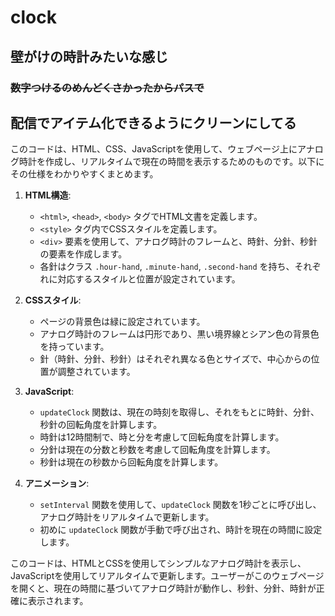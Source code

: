 # clock
## 壁がけの時計みたいな感じ
### ~~数字つけるのめんどくさかったからパスで~~
## 配信でアイテム化できるようにクリーンにしてる
このコードは、HTML、CSS、JavaScriptを使用して、ウェブページ上にアナログ時計を作成し、リアルタイムで現在の時間を表示するためのものです。以下にその仕様をわかりやすくまとめます。

1. **HTML構造**:
   - `<html>`, `<head>`, `<body>` タグでHTML文書を定義します。
   - `<style>` タグ内でCSSスタイルを定義します。
   - `<div>` 要素を使用して、アナログ時計のフレームと、時針、分針、秒針の要素を作成します。
   - 各針はクラス `.hour-hand`, `.minute-hand`, `.second-hand` を持ち、それぞれに対応するスタイルと位置が設定されています。

2. **CSSスタイル**:
   - ページの背景色は緑に設定されています。
   - アナログ時計のフレームは円形であり、黒い境界線とシアン色の背景色を持っています。
   - 針（時針、分針、秒針）はそれぞれ異なる色とサイズで、中心からの位置が調整されています。

3. **JavaScript**:
   - `updateClock` 関数は、現在の時刻を取得し、それをもとに時針、分針、秒針の回転角度を計算します。
   - 時針は12時間制で、時と分を考慮して回転角度を計算します。
   - 分針は現在の分数と秒数を考慮して回転角度を計算します。
   - 秒針は現在の秒数から回転角度を計算します。

4. **アニメーション**:
   - `setInterval` 関数を使用して、`updateClock` 関数を1秒ごとに呼び出し、アナログ時計をリアルタイムで更新します。
   - 初めに `updateClock` 関数が手動で呼び出され、時計を現在の時間に設定します。

このコードは、HTMLとCSSを使用してシンプルなアナログ時計を表示し、JavaScriptを使用してリアルタイムで更新します。ユーザーがこのウェブページを開くと、現在の時間に基づいてアナログ時計が動作し、秒針、分針、時針が正確に表示されます。
